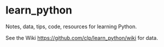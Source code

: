 # learn_python
Notes, data, tips, code, resources for learning Python.

See the Wiki  https://github.com/clp/learn_python/wiki  for data.
